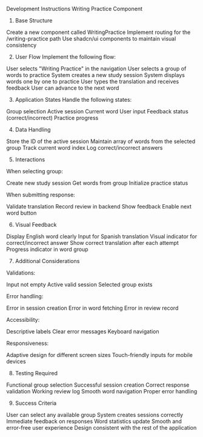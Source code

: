 Development Instructions Writing Practice Component
1. Base Structure

Create a new component called WritingPractice
Implement routing for the /writing-practice path
Use shadcn/ui components to maintain visual consistency

2. User Flow
Implement the following flow:

User selects "Writing Practice" in the navigation
User selects a group of words to practice
System creates a new study session
System displays words one by one to practice
User types the translation and receives feedback
User can advance to the next word

3. Application States
Handle the following states:

Group selection
Active session
Current word
User input
Feedback status (correct/incorrect)
Practice progress

4. Data Handling

Store the ID of the active session
Maintain array of words from the selected group
Track current word index
Log correct/incorrect answers

5. Interactions

When selecting group:

Create new study session
Get words from group
Initialize practice status

When submitting response:

Validate translation
Record review in backend
Show feedback
Enable next word button

6. Visual Feedback

Display English word clearly
Input for Spanish translation
Visual indicator for correct/incorrect answer
Show correct translation after each attempt
Progress indicator in word group

7. Additional Considerations

Validations:

Input not empty
Active valid session
Selected group exists

Error handling:

Error in session creation
Error in word fetching
Error in review record

Accessibility:

Descriptive labels
Clear error messages
Keyboard navigation

Responsiveness:

Adaptive design for different screen sizes
Touch-friendly inputs for mobile devices

8. Testing Required

Functional group selection
Successful session creation
Correct response validation
Working review log
Smooth word navigation
Proper error handling

9. Success Criteria

User can select any available group
System creates sessions correctly
Immediate feedback on responses
Word statistics update
Smooth and error-free user experience
Design consistent with the rest of the application